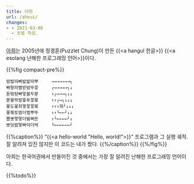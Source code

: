 ```yaml
---
title: 아희
url: /aheui/
changes:
- - 2021-03-08
  - 초벌 작성.
---
```


[아희](https://aheui.readthedocs.io/ko/latest/)는 2005년에 정경훈(Puzzlet Chung)이 만든 {{<a hangul 한글>}} {{<a esolang 난해한 프로그래밍 언어>}}이다.

{{%fig compact-pre%}}

```
밤밣따빠밣밟따뿌　　　→→→→→→→┐
빠맣파빨받밤뚜뭏　　　┌→→→→→┐↓
돋밬탕빠맣붏두붇　　　↑┌→→→┐↓↓
볻뫃박발뚷투뭏붖　　　↑↑┌→┐↓↓↓
뫃도뫃희멓뭏뭏붘　　　↑↑↑희┘↓↓↓
뫃봌토범더벌뿌뚜　　　↑↑└←←┘↓↓
뽑뽀멓멓더벓뻐뚠　　　↑└←←←←┘↓
뽀덩벐멓뻐덕더벅　　　└←←←←←←┘
```

{{%caption%}}
“{{<a hello-world "Hello, world!">}}” 프로그램과 그 실행 궤적.
잘 알려져 있진 않지만 이 코드는 내가 짰다.
{{%/caption%}}
{{%/fig%}}

아희는 한국어권에서 만들어진 것 중에서는 가장 잘 알려진 난해한 프로그래밍 언어이다.

{{%todo%}}

